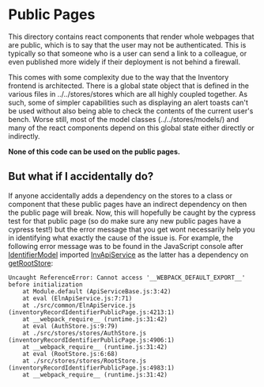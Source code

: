 # Public Pages

This directory contains react components that render whole webpages that are
public, which is to say that the user may not be authenticated. This is
typically so that someone who is a user can send a link to a colleague, or even
published more widely if their deployment is not behind a firewall.

This comes with some complexity due to the way that the Inventory frontend is
architected. There is a global state object that is defined in the various
files in ../../stores/stores which are all highly coupled together. As such,
some of simpler capabilities such as displaying an alert toasts can't be used
without also being able to check the contents of the current user's bench.
Worse still, most of the model classes (../../stores/models/) and many of the
react components depend on this global state either directly or indirectly.

**None of this code can be used on the public pages.**

## But what if I accidentally do?

If anyone accidentally adds a dependency on the stores to a class or component
that these public pages have an indirect dependency on then the public page
will break. Now, this will hopefully be caught by the cypress test for that
public page (so do make sure any new public pages have a cypress test!) but
the error message that you get wont necessarily help you in identifying what
exactly the cause of the issue is. For example, the following error message was
to be found in the JavaScript console after
[IdentifierModel](../../stores/models/IdentifierModel.js) imported
[InvApiService](../../common/InvApiService.js) as the latter has a dependency
on [getRootStore](../../stores/stores/RootStore.js):

```
Uncaught ReferenceError: Cannot access '__WEBPACK_DEFAULT_EXPORT__' before initialization
    at Module.default (ApiServiceBase.js:3:42)
    at eval (ElnApiService.js:7:71)
    at ./src/common/ElnApiService.js (inventoryRecordIdentifierPublicPage.js:4213:1)
    at __webpack_require__ (runtime.js:31:42)
    at eval (AuthStore.js:9:79)
    at ./src/stores/stores/AuthStore.js (inventoryRecordIdentifierPublicPage.js:4906:1)
    at __webpack_require__ (runtime.js:31:42)
    at eval (RootStore.js:6:68)
    at ./src/stores/stores/RootStore.js (inventoryRecordIdentifierPublicPage.js:4983:1)
    at __webpack_require__ (runtime.js:31:42)
```
